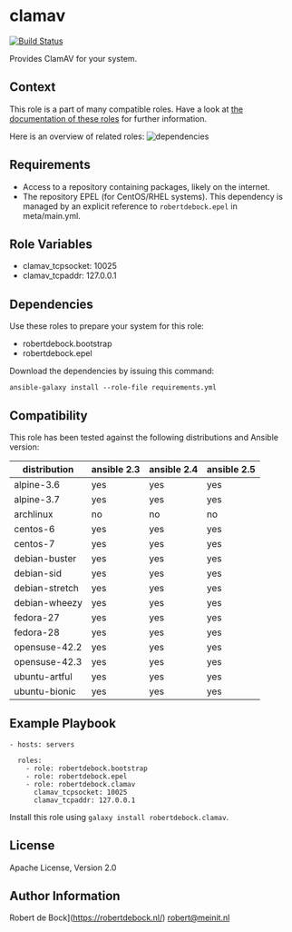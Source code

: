 clamav
=========

[![Build Status](https://travis-ci.org/robertdebock/ansible-role-clamav.svg?branch=master)](https://travis-ci.org/robertdebock/ansible-role-clamav)

Provides ClamAV for your system.

Context
--------
This role is a part of many compatible roles. Have a look at [the documentation of these roles](https://robertdebock.nl/) for further information.

Here is an overview of related roles:
![dependencies](https://raw.githubusercontent.com/robertdebock/robertdebock.github.io/artifacts/clamav.png "Dependency")

Requirements
------------

- Access to a repository containing packages, likely on the internet.
- The repository EPEL (for CentOS/RHEL systems). This dependency is managed by an explicit reference to `robertdebock.epel` in meta/main.yml.

Role Variables
--------------

- clamav_tcpsocket: 10025
- clamav_tcpaddr: 127.0.0.1

Dependencies
------------

Use these roles to prepare your system for this role:

- robertdebock.bootstrap
- robertdebock.epel

Download the dependencies by issuing this command:
```
ansible-galaxy install --role-file requirements.yml
```

Compatibility
-------------

This role has been tested against the following distributions and Ansible version:

|distribution|ansible 2.3|ansible 2.4|ansible 2.5|
|------------|-----------|-----------|-----------|
|alpine-3.6|yes|yes|yes|
|alpine-3.7|yes|yes|yes|
|archlinux|no|no|no|
|centos-6|yes|yes|yes|
|centos-7|yes|yes|yes|
|debian-buster|yes|yes|yes|
|debian-sid|yes|yes|yes|
|debian-stretch|yes|yes|yes|
|debian-wheezy|yes|yes|yes|
|fedora-27|yes|yes|yes|
|fedora-28|yes|yes|yes|
|opensuse-42.2|yes|yes|yes|
|opensuse-42.3|yes|yes|yes|
|ubuntu-artful|yes|yes|yes|
|ubuntu-bionic|yes|yes|yes|

Example Playbook
----------------

```
- hosts: servers

  roles:
    - role: robertdebock.bootstrap
    - role: robertdebock.epel
    - role: robertdebock.clamav
      clamav_tcpsocket: 10025
      clamav_tcpaddr: 127.0.0.1
```

Install this role using `galaxy install robertdebock.clamav`.

License
-------

Apache License, Version 2.0

Author Information
------------------

Robert de Bock](https://robertdebock.nl/) <robert@meinit.nl>
